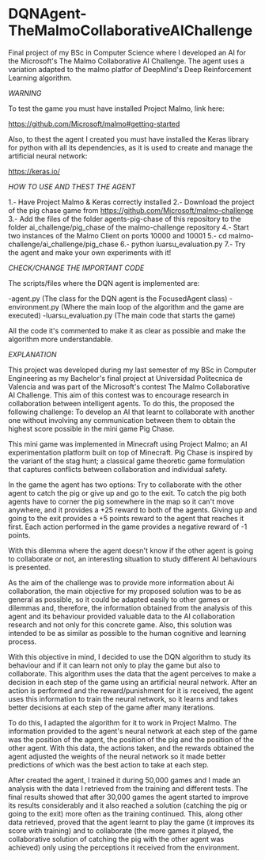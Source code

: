 # DQNAgent-TheMalmoCollaborativeAIChallenge
Final project of my BSc in Computer Science where I developed an AI for the Microsoft's The Malmo Collaborative AI Challenge. The agent uses a variation adapted to the malmo platfor of DeepMind's Deep Reinforcement Learning algorithm.

*WARNING*

To test the game you must have installed Project Malmo, link here:

https://github.com/Microsoft/malmo#getting-started


Also, to thest the agent I created you must have installed the Keras library for python with all its dependencies, as it is used to create and manage the artificial neural network:

https://keras.io/

*HOW TO USE AND THEST THE AGENT*

1.- Have Project Malmo & Keras correctly installed
2.- Download the project of the pig chase game from https://github.com/Microsoft/malmo-challenge
3.- Add the files of the folder agents-pig-chase of this repository to the folder ai_challenge/pig_chase of the malmo-challenge             repository 
4.- Start two instances of the Malmo Client on ports 10000 and 10001
5.- cd malmo-challenge/ai_challenge/pig_chase
6.- python luarsu_evaluation.py
7.- Try the agent and make your own experiments with it!

*CHECK/CHANGE THE IMPORTANT CODE*

The scripts/files where the DQN agent is implemented are:

-agent.py (The class for the DQN agent is the FocusedAgent class)
-environment.py (Where the main loop of the algorithm and the game are executed)
-luarsu_evaluation.py (The main code that starts the game)

All the code it's commented to make it as clear as possible and make the algorithm more understandable.

*EXPLANATION*


This project was developed during my last semester of my BSc in Computer Engineering as my Bachelor's final project at Universidad Politecnica de Valencia and was part of the Microsoft's contest The Malmo Collaborative AI Challenge. This aim of this contest was to encourage research in collaboration between intelligent agents. To do this, the proposed the following challenge: To develop an AI that learnt to collaborate with another one without involving any communication between them to obtain the highest score possible in the mini game Pig Chase.

This mini game was implemented in Minecraft using Project Malmo; an AI experimentation platform built on top of Minecraft. Pig Chase is inspired by the variant of the stag hunt; a classical game theoretic game formulation that captures conflicts between collaboration and individual safety.

In the game the agent has two options: Try to collaborate with the other agent to catch the pig or give up and go to the exit. To catch the pig both agents have to corner the pig somewhere in the map so it can't move anywhere, and it provides a +25 reward to both of the agents. Giving up and going to the exit provides a +5 points reward to the agent that reaches it first. Each action performed in the game provides a negative reward of -1 points.

With this dilemma where the agent doesn't know if the other agent is going to collaborate or not, an interesting situation to study different AI behaviours is presented.

As the aim of the challenge was to provide more information about Ai collaboration, the main objective for my proposed solution was to be as general as possible, so it could be adapted easily to other games or dilemmas and, therefore, the information obtained from the analysis of this agent and its behaviour provided valuable data to the AI collaboration research and not only for this concrete game. Also, this solution was intended to be as similar as possible to the human cognitive and learning process.

With this objective in mind, I decided to use the DQN algorithm to study its behaviour and if it can learn not only to play the game but also to collaborate. This algorithm uses the data that the agent perceives to make a decision in each step of the game using an artificial neural network. After an action is performed and the reward/punishment for it is received, the agent uses this information to train the neural network, so it learns and takes better decisions at each step of the game after many iterations.

To do this, I adapted the algorithm for it to work in Project Malmo. The information provided to the agent's neural network at each step of the game was the position of the agent, the position of the pig and the position of the other agent. With this data, the actions taken, and the rewards obtained the agent adjusted the weights of the neural network so it made better predictions of which was the best action to take at each step. 

After created the agent, I trained it during 50,000 games and I made an analysis with the data I retrieved from the training and different tests. The final results showed that after 30,000 games the agent started to improve its results considerably and it also reached a solution (catching the pig or going to the exit) more often as the training continued. This, along other data retrieved, proved that the agent learnt to play the game (it improves its score with training) and to collaborate (the more games it played, the collaborative solution of catching the pig with the other agent was achieved) only using the perceptions it received from the environment.
